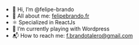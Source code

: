 - 👋 Hi, I’m @felipe-brando
- 👦 All about me: <a href="https://felipebrando.fr/" target="_blank">felipebrando.fr</a>
- ⚛️ Specialized in ReactJs
- 🌱 I’m currently playing with Wordpress
- 📬 How to reach me: f.brandotalero@gmail.com 


<!---
felipe-brando/felipe-brando is a ✨ special ✨ repository because its `README.md` (this file) appears on your GitHub profile.
You can click the Preview link to take a look at your changes.
--->
